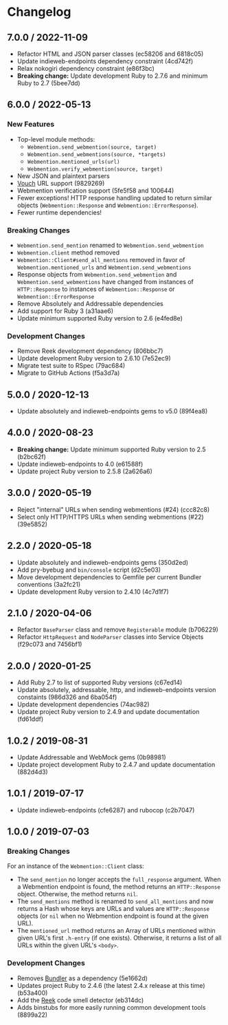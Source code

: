 # Changelog

## 7.0.0 / 2022-11-09

- Refactor HTML and JSON parser classes (ec58206 and 6818c05)
- Update indieweb-endpoints dependency constraint (4cd742f)
- Relax nokogiri dependency constraint (e86f3bc)
- **Breaking change:** Update development Ruby to 2.7.6 and minimum Ruby to 2.7 (5bee7dd)

## 6.0.0 / 2022-05-13

### New Features

- Top-level module methods:
  - `Webmention.send_webmention(source, target)`
  - `Webmention.send_webmentions(source, *targets)`
  - `Webmention.mentioned_urls(url)`
  - `Webmention.verify_webmention(source, target)`
- New JSON and plaintext parsers
- [Vouch](https://indieweb.org/Vouch) URL support (9829269)
- Webmention verification support (5fe5f58 and 100644)
- Fewer exceptions! HTTP response handling updated to return similar objects (`Webmention::Response` and `Webmention::ErrorResponse`).
- Fewer runtime dependencies!

### Breaking Changes

- `Webmention.send_mention` renamed to `Webmention.send_webmention`
- `Webmention.client` method removed
- `Webmention::Client#send_all_mentions` removed in favor of `Webmention.mentioned_urls` and `Webmention.send_webmentions`
- Response objects from `Webmention.send_webmention` and `Webmention.send_webmentions` have changed from instances of `HTTP::Response` to instances of `Webmention::Response` or `Webmention::ErrorResponse`
- Remove Absolutely and Addressable dependencies
- Add support for Ruby 3 (a31aae6)
- Update minimum supported Ruby version to 2.6 (e4fed8e)

### Development Changes

- Remove Reek development dependency (806bbc7)
- Update development Ruby version to 2.6.10 (7e52ec9)
- Migrate test suite to RSpec (79ac684)
- Migrate to GitHub Actions (f5a3d7a)

## 5.0.0 / 2020-12-13

- Update absolutely and indieweb-endpoints gems to v5.0 (89f4ea8)

## 4.0.0 / 2020-08-23

- **Breaking change:** Update minimum supported Ruby version to 2.5 (b2bc62f)
- Update indieweb-endpoints to 4.0 (e61588f)
- Update project Ruby version to 2.5.8 (2a626a6)

## 3.0.0 / 2020-05-19

- Reject "internal" URLs when sending webmentions (#24) (ccc82c8)
- Select only HTTP/HTTPS URLs when sending webmentions (#22) (39e5852)

## 2.2.0 / 2020-05-18

- Update absolutely and indieweb-endpoints gems (350d2ed)
- Add pry-byebug and `bin/console` script (d2c5e03)
- Move development dependencies to Gemfile per current Bundler conventions (3a2fc21)
- Update development Ruby version to 2.4.10 (4c7d1f7)

## 2.1.0 / 2020-04-06

- Refactor `BaseParser` class and remove `Registerable` module (b706229)
- Refactor `HttpRequest` and `NodeParser` classes into Service Objects (f29c073 and 7456bf1)

## 2.0.0 / 2020-01-25

- Add Ruby 2.7 to list of supported Ruby versions (c67ed14)
- Update absolutely, addressable, http, and indieweb-endpoints version constaints (986d326 and 6ba054f)
- Update development dependencies (74ac982)
- Update project Ruby version to 2.4.9 and update documentation (fd61ddf)

## 1.0.2 / 2019-08-31

- Update Addressable and WebMock gems (0b98981)
- Update project development Ruby to 2.4.7 and update documentation (882d4d3)

## 1.0.1 / 2019-07-17

- Update indieweb-endpoints (cfe6287) and rubocop (c2b7047)

## 1.0.0 / 2019-07-03

### Breaking Changes

For an instance of the `Webmention::Client` class:

- The `send_mention` no longer accepts the `full_response` argument. When a Webmention endpoint is found, the method returns an `HTTP::Response` object. Otherwise, the method returns `nil`.
- The `send_mentions` method is renamed to `send_all_mentions` and now returns a Hash whose keys are URLs and values are `HTTP::Response` objects (or `nil` when no Webmention endpoint is found at the given URL).
- The `mentioned_url` method returns an Array of URLs mentioned within given URL's first `.h-entry` (if one exists). Otherwise, it returns a list of all URLs within the given URL's `<body>`.

### Development Changes

- Removes [Bundler](https://bundler.io) as a dependency (5e1662d)
- Updates project Ruby to 2.4.6 (the latest 2.4.x release at this time) (b53a400)
- Add the [Reek](https://github.com/troessner/reek) code smell detector (eb314dc)
- Adds binstubs for more easily running common development tools (8899a22)
